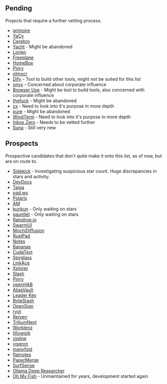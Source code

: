 
## Pending
Projects that require a further vetting process. 
- [grimoire](https://github.com/goniszewski/grimoire)
- [YaCy](https://github.com/yacy/yacy_search_server)
- [Cerebro](https://github.com/cerebroapp/cerebro)
- [Yacht](https://github.com/SelfhostedPro/Yacht) - Might be abandoned
- [Lorien](https://github.com/mbrlabs/Lorien)
- [Freeplane](https://github.com/freeplane/freeplane)
- [HomeBox](https://github.com/sysadminsmedia/homebox)
- [Pinry](https://github.com/pinry/pinry)
- [olmocr](https://github.com/allenai/olmocr)
- [Dify](https://github.com/langgenius/dify) - Tool to build other tools, might not be suited for this list
- [onyx](https://github.com/onyx-dot-app/onyx) - Concerned about corporate influence
- [Browser Use](https://github.com/browser-use/browser-use) - Might be tool to build tools, also concerned with corporate influence
- [thefuck](https://github.com/nvbn/thefuck) - Might be abandoned
- [zx](https://github.com/google/zx) - Need to look into it's purpose in more depth
- [pure](https://github.com/sindresorhus/pure) - Might be abandoned
- [WindTerm](https://github.com/kingToolbox/WindTerm) - Need to look into it's purpose in more depth
- [Inbox Zero](https://github.com/elie222/inbox-zero) - Needs to be vetted further
- [Suna](https://github.com/kortix-ai/suna) - Still very new

## Prospects
Prospective candidates that don't quite make it onto this list, as of now, but are on route to. 

- [Sidekick](https://github.com/johnbean393/Sidekick) - Investigating suspicious star count. Huge discrepancies in stars and activity.
- [DevDocs](https://github.com/cyberagiinc/DevDocs)
- [Taiga](https://github.com/taigaio)
- [pad.ws](https://github.com/pad-ws/pad.ws)
- [Polaris](https://github.com/agersant/polaris)
- [AM](https://github.com/ivan-hc/AM)
- [kunkun](https://github.com/kunkunsh/kunkun) - Only waiting on stars
- [gauntlet](https://github.com/project-gauntlet/gauntlet) - Only waiting on stars
- [Raindrop.io](https://github.com/raindropio)
- [SwarmUI](https://github.com/mcmonkeyprojects/SwarmUI)
- [MochiDiffusion](https://github.com/MochiDiffusion/MochiDiffusion)
- [RustPad](https://github.com/ekzhang/rustpad)
- [Notes](https://github.com/nuttyartist/notes)
- [Bananas](https://github.com/mistweaverco/bananas)
- [CudaText](https://github.com/Alexey-T/CudaText)
- [Spyglass](https://github.com/spyglass-search/spyglass)
- [LinkAce](https://github.com/Kovah/LinkAce)
- [Xplorer](https://github.com/kimlimjustin/xplorer)
- [Slash](https://github.com/yourselfhosted/slash)
- [Pinry](https://github.com/pinry/pinry)
- [openHAB](https://github.com/openhab)
- [AliasVault](https://github.com/lanedirt/AliasVault)
- [Leader Key](https://github.com/mikker/LeaderKey.app)
- [ByteStash](https://github.com/jordan-dalby/ByteStash)
- [OpenSign](https://github.com/OpenSignLabs/OpenSign)
- [ryot](https://github.com/IgnisDa/ryot)
- [Reiverr](https://github.com/aleksilassila/reiverr)
- [TriliumNext](https://github.com/TriliumNext/Notes)
- [Worklenz](https://github.com/Worklenz/worklenz)
- [tillywork](https://github.com/tillywork/tillywork)
- [zipline](https://github.com/diced/zipline)
- [viseron](https://github.com/roflcoopter/viseron)
- [manyfold](https://github.com/manyfold3d/manyfold)
- [flatnotes](https://github.com/dullage/flatnotes)
- [PaperMerge](https://github.com/ciur/papermerge)
- [SurfSense](https://github.com/MODSetter/SurfSense)
- [Ollama Deep Researcher](https://github.com/langchain-ai/ollama-deep-researcher)
- [Oh My Fish](https://github.com/oh-my-fish/oh-my-fish) - Unmaintained for years, development started again

